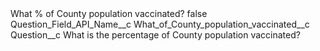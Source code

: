 <?xml version="1.0" encoding="UTF-8"?>
<CustomMetadata xmlns="http://soap.sforce.com/2006/04/metadata" xmlns:xsi="http://www.w3.org/2001/XMLSchema-instance" xmlns:xsd="http://www.w3.org/2001/XMLSchema">
    <label>What % of County population vaccinated?</label>
    <protected>false</protected>
    <values>
        <field>Question_Field_API_Name__c</field>
        <value xsi:type="xsd:string">What_of_County_population_vaccinated__c</value>
    </values>
    <values>
        <field>Question__c</field>
        <value xsi:type="xsd:string">What is the percentage of County population vaccinated?</value>
    </values>
</CustomMetadata>
